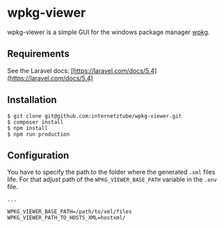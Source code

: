 # wpkg-viewer

wpkg-viewer is a simple GUI for the windows package manager [wpkg](https://wpkg.org/).

## Requirements
See the Laravel docs:  [https://laravel.com/docs/5.4](https://laravel.com/docs/5.4) 

## Installation
```
$ git clone git@github.com:internetztube/wpkg-viewer.git
$ composer install
$ npm install
$ npm run production
```

## Configuration
You have to specify the path to the folder where the generated `.xml` files life. For that adjust path of the 
`WPKG_VIEWER_BASE_PATH` variable in the `.env` file.

```
...

WPKG_VIEWER_BASE_PATH=/path/to/xml/files
WPKG_VIEWER_PATH_TO_HOSTS_XML=hostxml/
```